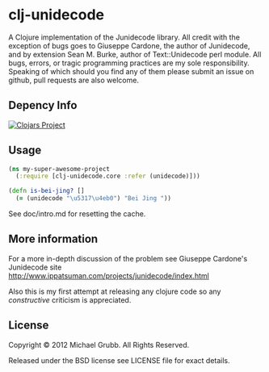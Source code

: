 # clj-unidecode

A Clojure implementation of the Junidecode library.
All credit with the exception of bugs goes to Giuseppe Cardone, the author
of Junidecode, and by extension Sean M. Burke, author of Text::Unidecode
perl module.  All bugs, errors, or tragic programming practices are my
sole responsibility.  Speaking of which should you find any of them please
submit an issue on github, pull requests are also welcome.

## Depency Info
[![Clojars Project](http://clojars.org/clj-unidecode/latest-version.svg)](http://clojars.org/clj-unidecode)

## Usage

```clojure
(ns my-super-awesome-project
  (:require [clj-unidecode.core :refer (unidecode)]))

(defn is-bei-jing? []
  (= (unidecode "\u5317\u4eb0") "Bei Jing "))
```
See doc/intro.md for resetting the cache.

## More information

For a more in-depth discussion of the problem see Giuseppe Cardone's Junidecode site
http://www.ippatsuman.com/projects/junidecode/index.html

Also this is my first attempt at releasing any clojure code so any _constructive_
criticism is appreciated.

## License

Copyright © 2012 Michael Grubb.
All Rights Reserved.

Released under the BSD license see LICENSE file for exact details.
